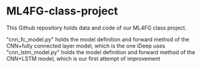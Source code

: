 # ML4FG-class-project
This Github repository holds data and code of our ML4FG class project. 

"cnn_fc_model.py" holds the model definition and forward method of the CNN+fully connected layer model, which is the one iDeep uses
"cnn_lstm_model.py" holds the model definition and forward method of the CNN+LSTM model, which is our first attempt of improvement

